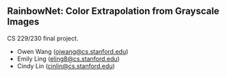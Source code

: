 ## RainbowNet: Color Extrapolation from Grayscale Images

CS 229/230 final project.
* Owen Wang (ojwang@cs.stanford.edu)
* Emily Ling (eling8@cs.stanford.edu)
* Cindy Lin (cinlin@cs.stanford.edu)
